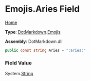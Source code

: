 # Emojis\.Aries Field

[Home](../../../README.md)

**Type**: [DotMarkdown](../../README.md)\.[Emojis](../README.md)

**Assembly**: DotMarkdown\.dll

```csharp
public const string Aries = ":aries:"
```

### Field Value

System\.[String](https://docs.microsoft.com/en-us/dotnet/api/system.string)